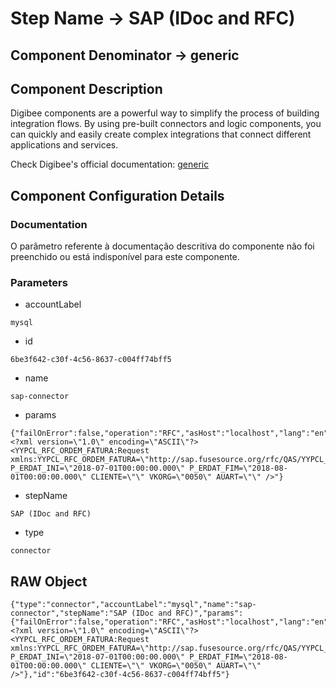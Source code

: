 # Step Name -> SAP (IDoc and RFC)
## Component Denominator -> generic

## Component Description

Digibee components are a powerful way to simplify the process of building integration flows. By using pre-built connectors and logic components, you can quickly and easily create complex integrations that connect different applications and services.

Check Digibee's official documentation: [generic](https://docs.digibee.com/documentation "Digibee documentation")

## Component Configuration Details
### Documentation

O parâmetro referente à documentação descritiva do componente não foi preenchido ou está indisponível para este componente.

### Parameters

* accountLabel
```
mysql
```

* id
```
6be3f642-c30f-4c56-8637-c004ff74bff5
```

* name
```
sap-connector
```

* params
```
{"failOnError":false,"operation":"RFC","asHost":"localhost","lang":"en","client":"400","sysnr":"01","RFC":"YYPCL_RFC_ORDEM_FATURA","sapRequestTemplate":"<?xml version=\"1.0\" encoding=\"ASCII\"?><YYPCL_RFC_ORDEM_FATURA:Request xmlns:YYPCL_RFC_ORDEM_FATURA=\"http://sap.fusesource.org/rfc/QAS/YYPCL_RFC_ORDEM_FATURA\" P_ERDAT_INI=\"2018-07-01T00:00:00.000\" P_ERDAT_FIM=\"2018-08-01T00:00:00.000\" CLIENTE=\"\" VKORG=\"0050\" AUART=\"\" />"}
```

* stepName
```
SAP (IDoc and RFC)
```

* type
```
connector
```


## RAW Object

```
{"type":"connector","accountLabel":"mysql","name":"sap-connector","stepName":"SAP (IDoc and RFC)","params":{"failOnError":false,"operation":"RFC","asHost":"localhost","lang":"en","client":"400","sysnr":"01","RFC":"YYPCL_RFC_ORDEM_FATURA","sapRequestTemplate":"<?xml version=\"1.0\" encoding=\"ASCII\"?><YYPCL_RFC_ORDEM_FATURA:Request xmlns:YYPCL_RFC_ORDEM_FATURA=\"http://sap.fusesource.org/rfc/QAS/YYPCL_RFC_ORDEM_FATURA\" P_ERDAT_INI=\"2018-07-01T00:00:00.000\" P_ERDAT_FIM=\"2018-08-01T00:00:00.000\" CLIENTE=\"\" VKORG=\"0050\" AUART=\"\" />"},"id":"6be3f642-c30f-4c56-8637-c004ff74bff5"}
```